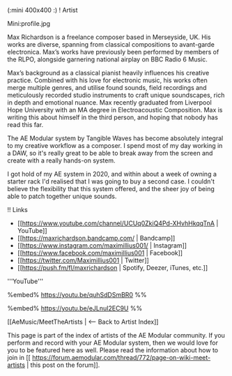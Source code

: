 (:mini 400x400 :)
! Artist

Mini:profile.jpg

Max Richardson is a freelance composer based in Merseyside, UK. His works are diverse, spanning from classical compositions to avant-garde electronica. Max’s works have previously been performed by members of the RLPO, alongside garnering national airplay on BBC Radio 6 Music.

Max’s background as a classical pianist heavily influences his creative practice. Combined with his love for electronic music, his works often merge multiple genres, and utilise found sounds, field recordings and meticulously recorded studio instruments to craft unique soundscapes, rich in depth and emotional nuance. Max recently graduated from Liverpool Hope University with an MA degree in Electroacoustic Composition. Max is writing this about himself in the third person, and hoping that nobody has read this far.

The AE Modular system by Tangible Waves has become absolutely integral to my creative workflow as a composer. I spend most of my day working in a DAW, so it's really great to be able to break away from the screen and create with a really hands-on system.

I got hold of my AE system in 2020, and within about a week of owning a starter rack I'd realised that I was going to buy a second case. I couldn't believe the flexibility that this system offered, and the sheer joy of being able to patch together unique sounds.

!! Links

* [[https://www.youtube.com/channel/UCUq0ZkiQ4Pd-XHvhHkqqTnA | YouTube]]
* [[https://maxrichardson.bandcamp.com/ | Bandcamp]]
* [[https://www.instagram.com/maximillius001/ | Instagram]]
* [[https://www.facebook.com/maximillius001 | Facebook]]
* [[https://twitter.com/Maximillius001 | Twitter]]
* [[https://push.fm/fl/maxrichardson | Spotify, Deezer, iTunes, etc.]]

'''YouTube''' 

%embed% https://youtu.be/quhSdDSmBR0 %%

%embed% https://youtu.be/eJLnuI2EC9U %%

[[AeMusic/MeetTheArtists | <-- Back to Artist Index]]

This page is part of the index of artists of the AE Modular community. If you perform and record with your AE Modular system, then we would love for you to be featured here as well. Please read the information about how to join in [[ https://forum.aemodular.com/thread/772/page-on-wiki-meet-artists | this post on the forum]].